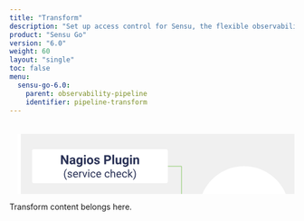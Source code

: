 ```yaml
---
title: "Transform"
description: "Set up access control for Sensu, the flexible observability pipeline. Read these documents to authenticate to Sensu and authorize access for Sensu users."
product: "Sensu Go"
version: "6.0"
weight: 60
layout: "single"
toc: false
menu:
  sensu-go-6.0:
    parent: observability-pipeline
    identifier: pipeline-transform
---
```


<svg xmlns="http://www.w3.org/2000/svg" xmlns:xlink="http://www.w3.org/1999/xlink" xmlns:lucid="lucid" width="1380.42" height="345.12"><g transform="translate(14.423076923077076 20)" lucid:page-tab-id="0_0"><path d="M0 0h1823.08v323.08H0z" fill="#fff"/><a xlink:href="../backend/" target="_top"><path d="M668.26 75.15H1346v167H668.26z" stroke="#000" stroke-opacity="0" stroke-width="2" fill="#f0f0f0"/><path class="lucid-link lucid-hotspot lucid-overlay-hotspot" d="M668.26 75.15H1346v167H668.26z" fill="none"/></a><a xlink:href="../pipeline-filter/" target="_top"><path d="M698.3 110.12c0-1.66 1.33-3 3-3H863c1.66 0 3 1.34 3 3v54c0 1.65-1.34 3-3 3H701.3c-1.67 0-3-1.35-3-3z" stroke="#000" stroke-opacity="0" fill="#fff"/><use xlink:href="#a" transform="matrix(1,0,0,1,703.2895709085567,112.11538461538461) translate(49.23988381410256 33.76402243589744)"/><path class="lucid-link lucid-hotspot lucid-overlay-hotspot" d="M698.3 110.12c0-1.66 1.33-3 3-3H863c1.66 0 3 1.34 3 3v54c0 1.65-1.34 3-3 3H701.3c-1.67 0-3-1.35-3-3z" fill="none"/></a><a xlink:href="../pipeline-transform/" target="_top"><path d="M926 110.12c0-1.66 1.34-3 3-3h161.7c1.67 0 3 1.34 3 3v54c0 1.65-1.33 3-3 3H929c-1.66 0-3-1.35-3-3z" stroke="#89c967" stroke-width="10" fill="#fff"/><use xlink:href="#b" transform="matrix(1,0,0,1,931.0000194281496,112.11538461538461) translate(18.72230568910257 33.76402243589744)"/><path class="lucid-link lucid-hotspot lucid-overlay-hotspot" d="M926 110.12c0-1.66 1.34-3 3-3h161.7c1.67 0 3 1.34 3 3v54c0 1.65-1.33 3-3 3H929c-1.66 0-3-1.35-3-3z" fill="none"/></a><a xlink:href="../pipeline-process/" target="_top"><path d="M1146 110.12c0-1.66 1.34-3 3-3h161.7c1.67 0 3 1.34 3 3v54c0 1.65-1.33 3-3 3H1149c-1.66 0-3-1.35-3-3z" stroke="#000" stroke-opacity="0" fill="#fff"/><use xlink:href="#c" transform="matrix(1,0,0,1,1151.0000194281486,112.11538461538461) translate(32.23142027243589 33.76402243589744)"/><path class="lucid-link lucid-hotspot lucid-overlay-hotspot" d="M1146 110.12c0-1.66 1.34-3 3-3h161.7c1.67 0 3 1.34 3 3v54c0 1.65-1.33 3-3 3H1149c-1.66 0-3-1.35-3-3z" fill="none"/></a><path d="M656.04 137.12h25.87" stroke="#89c967" fill="none"/><path d="M656.06 137.62h-1.02l.5-.5-.5-.5h1.02z" fill="#89c967"/><path d="M696.67 137.12l-14.26 4.63v-9.27z" stroke="#89c967" fill="#89c967"/><path d="M866.5 137.12h38.12" stroke="#89c967" fill="none"/><path d="M866.5 137.62h-.5v-1h.5z" fill="#89c967"/><path d="M919.38 137.12l-14.26 4.63v-9.27z" stroke="#89c967" fill="#89c967"/><path d="M1099.2 137.12h30.42" stroke="#89c967" fill="none"/><path d="M1099.22 137.62h-.5v-1h.5z" fill="#89c967"/><path d="M1144.38 137.12l-14.26 4.63v-9.27z" stroke="#89c967" fill="#89c967"/><a xlink:href="../pipeline-entities/" target="_top"><path d="M5.58 0H500v305.12H5.58z" stroke="#000" stroke-opacity="0" stroke-width="2" fill="#f0f0f0"/><path class="lucid-link lucid-hotspot lucid-overlay-hotspot" d="M5.58 0H500v305.12H5.58z" fill="none"/></a><path d="M266.08 57.12h23.7v79.5" stroke="#89c967" fill="none"/><path d="M266.1 57.62h-.52v-1h.5z" fill="#89c967"/><path d="M289.78 136.6v.52M267.08 137.12h36.9" stroke="#89c967" fill="none"/><path d="M267.1 137.62h-.52v-1h.5z" fill="#89c967"/><path d="M318.73 137.12l-14.26 4.63v-9.27z" stroke="#89c967" fill="#89c967"/><path d="M266.58 217.12h23.2v-79.5" stroke="#89c967" fill="none"/><path d="M266.6 217.62h-.52v-1h.5z" fill="#89c967"/><path d="M289.78 137.63v-.5M480.85 137.12h35.48" stroke="#89c967" fill="none"/><path d="M480.87 137.62h-.53v-1h.53z" fill="#89c967"/><path d="M531.1 137.12l-14.27 4.63v-9.27z" stroke="#89c967" fill="#89c967"/><path d="M756 180h507.7v40H756z" stroke="#000" stroke-opacity="0" stroke-width="2" fill-opacity="0"/><use xlink:href="#d" transform="matrix(1,0,0,1,756.0000201320679,180) translate(35.311711876282544 33.03418126386733)"/><use xlink:href="#e" transform="matrix(1,0,0,1,756.0000201320679,180) translate(131.66977454971118 33.03418126386733)"/><use xlink:href="#f" transform="matrix(1,0,0,1,756.0000201320679,180) translate(347.54664299139733 33.03418126386733)"/><path d="M160 260h223.6v44.26H160z" stroke="#000" stroke-opacity="0" stroke-width="2" fill-opacity="0"/><use xlink:href="#d" transform="matrix(1,0,0,1,160,260) translate(17.248462859160668 33.03418126386733)"/><use xlink:href="#g" transform="matrix(1,0,0,1,160,260) translate(113.60652553258929 33.03418126386733)"/><a xlink:href="../pipeline-checks/" target="_top"><path d="M594.13 77.12l60 60-60 60-60-60z" stroke="#89c967" stroke-width="2" fill="#e5e5e5"/><use xlink:href="#h" transform="matrix(1,0,0,1,539.128094597964,82.11538461538461) translate(23.611478365384613 63.76402243589744)"/><path class="lucid-link lucid-hotspot lucid-overlay-hotspot" d="M594.13 77.12l60 60-60 60-60-60z" fill="none"/></a><a xlink:href="../agent/" target="_top"><path d="M480.35 137.12c0 44.18-35.8 80-80 80-44.18 0-80-35.82-80-80 0-44.2 35.82-80 80-80 44.2 0 80 35.8 80 80z" stroke="#000" stroke-opacity="0" stroke-width="2" fill="#fff"/><use xlink:href="#i" transform="matrix(1,0,0,1,325.35250883744345,62.11538461538461) translate(40.61373197115385 72.49599358974359)"/><use xlink:href="#j" transform="matrix(1,0,0,1,325.35250883744345,62.11538461538461) translate(4.678109975961533 96.59705528846155)"/><use xlink:href="#k" transform="matrix(1,0,0,1,325.35250883744345,62.11538461538461) translate(62.35163762019231 96.59705528846155)"/><path class="lucid-link lucid-hotspot lucid-overlay-hotspot" d="M480.35 137.12c0 44.18-35.8 80-80 80-44.18 0-80-35.82-80-80 0-44.2 35.82-80 80-80 44.2 0 80 35.8 80 80z" fill="none"/></a><path d="M400.35 217.62v39.5-40.74" stroke="#000" stroke-opacity="0" fill="none"/><path d="M400.35 201.62l4.64 14.26h-9.28z" stroke="#000" stroke-opacity="0" fill-opacity="0"/><a xlink:href="../pipeline-checks/" target="_top"><path d="M25.58 30.12c0-1.66 1.34-3 3-3h234c1.65 0 3 1.34 3 3v54c0 1.65-1.35 3-3 3h-234c-1.66 0-3-1.35-3-3z" stroke="#000" stroke-opacity="0" fill="#fff"/><use xlink:href="#l" transform="matrix(1,0,0,1,30.576923076922924,32.11538461538461) translate(44.63585486778845 21.400490785256405)"/><use xlink:href="#m" transform="matrix(1,0,0,1,30.576923076922924,32.11538461538461) translate(121.06908553685898 21.400490785256405)"/><use xlink:href="#n" transform="matrix(1,0,0,1,30.576923076922924,32.11538461538461) translate(50.15249399038461 44.719050480769226)"/><use xlink:href="#o" transform="matrix(1,0,0,1,30.576923076922924,32.11538461538461) translate(122.50262920673077 44.719050480769226)"/><path class="lucid-link lucid-hotspot lucid-overlay-hotspot" d="M25.58 30.12c0-1.66 1.34-3 3-3h234c1.65 0 3 1.34 3 3v54c0 1.65-1.35 3-3 3h-234c-1.66 0-3-1.35-3-3z" fill="none"/></a><a xlink:href="../pipeline-checks/" target="_top"><path d="M26.58 110.12c0-1.66 1.34-3 3-3h234c1.65 0 3 1.34 3 3v54c0 1.65-1.35 3-3 3h-234c-1.66 0-3-1.35-3-3z" stroke="#000" stroke-opacity="0" fill="#fff"/><use xlink:href="#p" transform="matrix(1,0,0,1,31.576923076922924,112.11538461538461) translate(40.292186247996796 21.400490785256405)"/><use xlink:href="#q" transform="matrix(1,0,0,1,31.576923076922924,112.11538461538461) translate(112.97879732572116 21.400490785256405)"/><use xlink:href="#r" transform="matrix(1,0,0,1,31.576923076922924,112.11538461538461) translate(11.991436298076906 44.719050480769226)"/><use xlink:href="#s" transform="matrix(1,0,0,1,31.576923076922924,112.11538461538461) translate(158.83263221153848 44.719050480769226)"/><path class="lucid-link lucid-hotspot lucid-overlay-hotspot" d="M26.58 110.12c0-1.66 1.34-3 3-3h234c1.65 0 3 1.34 3 3v54c0 1.65-1.35 3-3 3h-234c-1.66 0-3-1.35-3-3z" fill="none"/></a><a xlink:href="../pipeline-checks/" target="_top"><path d="M26.08 190.12c0-1.66 1.34-3 3-3h234c1.65 0 3 1.34 3 3v54c0 1.65-1.35 3-3 3h-234c-1.66 0-3-1.35-3-3z" stroke="#000" stroke-opacity="0" fill="#fff"/><use xlink:href="#t" transform="matrix(1,0,0,1,31.076923076922924,192.11538461538464) translate(53.57515775240384 21.400490785256405)"/><use xlink:href="#u" transform="matrix(1,0,0,1,31.076923076922924,192.11538461538464) translate(32.30675330528845 44.719050480769226)"/><use xlink:href="#v" transform="matrix(1,0,0,1,31.076923076922924,192.11538461538464) translate(116.04698768028847 44.719050480769226)"/><path class="lucid-link lucid-hotspot lucid-overlay-hotspot" d="M26.08 190.12c0-1.66 1.34-3 3-3h234c1.65 0 3 1.34 3 3v54c0 1.65-1.35 3-3 3h-234c-1.66 0-3-1.35-3-3z" fill="none"/></a><defs><path fill="#2c3458" d="M1006-595H430V0H130v-1456h948v243H430v376h576v242" id="w"/><path fill="#2c3458" d="M416 0H126v-1082h290V0zM271-1212c-92 0-162-61-162-150s68-149 162-149c93 0 162 60 162 149s-70 150-162 150" id="x"/><path fill="#2c3458" d="M416 0H126v-1536h290V0" id="y"/><path fill="#2c3458" d="M457-330c2 83 25 111 111 112 32 0 60-2 85-7V-6c-57 17-115 26-175 26-203 0-310-102-310-307v-583H10v-212h158v-266h289v266h185v212H457v540" id="z"/><path fill="#2c3458" d="M1031-175C952-60 797 20 609 20 287 20 60-206 72-543c12-330 180-559 505-559 309 0 482 214 477 537v118H365c15 134 115 234 263 234 111 0 198-40 261-121zM770-644c5-139-62-226-194-224-130 1-191 97-208 224h402" id="A"/><path fill="#2c3458" d="M719-811c-143-24-279 1-319 103V0H111v-1082h273l8 129c74-124 180-175 331-136" id="B"/><g id="a"><use transform="matrix(0.012520032051282052,0,0,0.012520032051282052,0,0)" xlink:href="#w"/><use transform="matrix(0.012520032051282052,0,0,0.012520032051282052,14.047475961538462,0)" xlink:href="#x"/><use transform="matrix(0.012520032051282052,0,0,0.012520032051282052,20.845853365384617,0)" xlink:href="#y"/><use transform="matrix(0.012520032051282052,0,0,0.012520032051282052,27.64423076923077,0)" xlink:href="#z"/><use transform="matrix(0.012520032051282052,0,0,0.012520032051282052,36.30809294871795,0)" xlink:href="#A"/><use transform="matrix(0.012520032051282052,0,0,0.012520032051282052,50.16776842948718,0)" xlink:href="#B"/></g><path fill="#2c3458" d="M1226-1213H780V0H480v-1213H40v-243h1186v243" id="C"/><path fill="#2c3458" d="M552-1102c254-4 435 134 435 383v469c1 103 15 180 43 233V0H738c-13-26-23-58-29-97C639-19 548 20 436 20 238 20 64-113 68-304c5-258 212-357 496-357h133c11-137-29-227-160-227-90 0-156 45-156 131H92c15-231 213-342 460-345zM357-325c0 76 61 124 142 124 88 0 168-45 198-105v-186H589c-152 2-232 51-232 167" id="D"/><path fill="#2c3458" d="M750-692c-1-124-48-174-173-175-81 0-142 35-183 104V0H105v-1082h272l9 125c77-97 181-145 311-145 244 0 342 151 342 403V0H750v-692" id="E"/><path fill="#2c3458" d="M529-185c94 0 168-33 168-114 0-35-18-63-53-83s-91-39-168-55C219-491 90-600 90-765c0-208 203-337 432-337 246 0 451 124 453 349H686c-2-91-62-143-165-143-86 0-151 41-153 117 0 32 16 57 46 77 63 43 257 69 335 100 151 60 229 153 229 291C978-13 554 93 282-28 162-81 60-190 56-344h274c5 106 86 159 199 159" id="F"/><path fill="#2c3458" d="M190-1174c-11-296 244-440 544-363l-3 224c-24-6-53-9-88-9-109 0-163 51-163 153v87h215v212H480V0H190v-870H29v-212h161v-92" id="G"/><path fill="#2c3458" d="M579 20C257 20 58-214 66-551c8-331 182-551 511-551 324 0 514 231 514 572 0 319-198 550-512 550zm-2-888c-169 0-222 141-222 338 0 181 61 317 224 317 170 0 223-137 223-338 0-178-64-317-225-317" id="H"/><path fill="#2c3458" d="M741-689c-2-124-40-177-163-178-82 0-141 34-178 102V0H111v-1082h271l9 121c77-94 180-141 311-141 139 0 235 55 287 165 76-110 184-165 325-165 249 0 348 151 348 411V0h-290v-690c-2-123-39-176-163-177-87 0-147 41-180 124l1 743H741v-689" id="I"/><g id="b"><use transform="matrix(0.012520032051282052,0,0,0.012520032051282052,0,0)" xlink:href="#C"/><use transform="matrix(0.012520032051282052,0,0,0.012520032051282052,15.049078525641026,0)" xlink:href="#B"/><use transform="matrix(0.012520032051282052,0,0,0.012520032051282052,24.025941506410255,0)" xlink:href="#D"/><use transform="matrix(0.012520032051282052,0,0,0.012520032051282052,37.77293669871795,0)" xlink:href="#E"/><use transform="matrix(0.012520032051282052,0,0,0.012520032051282052,52.13341346153847,0)" xlink:href="#F"/><use transform="matrix(0.012520032051282052,0,0,0.012520032051282052,65.31700721153845,0)" xlink:href="#G"/><use transform="matrix(0.012520032051282052,0,0,0.012520032051282052,74.50671073717947,0)" xlink:href="#H"/><use transform="matrix(0.012520032051282052,0,0,0.012520032051282052,89.00490785256409,0)" xlink:href="#B"/><use transform="matrix(0.012520032051282052,0,0,0.012520032051282052,98.35737179487178,0)" xlink:href="#I"/></g><path fill="#2c3458" d="M1245-974c0 302-233 466-552 461H430V0H130v-1456h568c323 5 547 167 547 482zm-303 2c1-143-93-241-237-241H430v457h268c151 1 244-71 244-216" id="J"/><path fill="#2c3458" d="M355-556c-2 203 30 338 206 343 102 3 181-63 182-161h271C1001-128 821 17 566 20 242 24 66-212 66-554c0-320 184-548 498-548 262 0 451 167 450 423H743c-1-108-75-193-184-189-162 6-202 123-204 312" id="K"/><g id="c"><use transform="matrix(0.012520032051282052,0,0,0.012520032051282052,0,0)" xlink:href="#J"/><use transform="matrix(0.012520032051282052,0,0,0.012520032051282052,16.53896233974359,0)" xlink:href="#B"/><use transform="matrix(0.012520032051282052,0,0,0.012520032051282052,25.44070512820513,0)" xlink:href="#H"/><use transform="matrix(0.012520032051282052,0,0,0.012520032051282052,39.93890224358975,0)" xlink:href="#K"/><use transform="matrix(0.012520032051282052,0,0,0.012520032051282052,53.310296474358985,0)" xlink:href="#A"/><use transform="matrix(0.012520032051282052,0,0,0.012520032051282052,67.16997195512822,0)" xlink:href="#F"/><use transform="matrix(0.012520032051282052,0,0,0.012520032051282052,80.35356570512822,0)" xlink:href="#F"/></g><path fill="#89c967" d="M524-252c120-1 200-49 194-169-8-162-195-164-324-209-183-64-330-162-324-410 5-208 127-332 287-396 178-72 447-26 571 54 32 21 62 40 88 64l-84 157c-19 43-73 61-124 33-64-36-131-79-234-79-114 0-188 47-188 150 0 109 114 131 206 161 219 72 447 139 444 429-3 234-123 379-300 445-265 98-584-9-722-154l100-158c22-40 88-51 134-21 74 48 151 104 276 103" id="L"/><path fill="#89c967" d="M1024-162C926-48 781 16 578 16 325 16 169-111 94-299c-49-123-59-309-6-439 74-183 225-315 476-315 298 0 466 176 466 475 0 66-3 115-70 115H362c16 155 90 243 244 247 98 2 155-39 218-71 37-18 85-16 110 14zM752-643c-3-120-60-196-182-196-129 0-185 80-205 196h387" id="M"/><path fill="#89c967" d="M612-820c-81 1-134 39-182 81V0H120v-1037h192c70-3 79 59 94 112 74-70 159-128 302-128 236 0 352 157 352 394V0H750v-659c0-96-44-162-138-161" id="N"/><path fill="#89c967" d="M56-725c5-259 241-361 518-318 104 16 188 63 250 124l-70 109c-15 22-27 35-60 35-81 0-126-60-222-60-69 0-122 24-122 85 0 75 88 87 152 109 156 54 328 97 328 304C830-90 649 16 394 16 236 16 110-38 22-112c35-48 58-109 103-146 116-42 152 74 285 65 73-5 130-23 130-90 0-78-87-92-154-113C219-449 52-505 56-725" id="O"/><path fill="#89c967" d="M452 16c-236 0-352-157-352-395v-658h310v658c0 97 43 162 138 161 82-1 133-37 182-80v-739h310V0H848c-67 5-80-61-95-112C679-41 594 16 452 16" id="P"/><g id="d"><use transform="matrix(0.0167346409644718,0,0,0.0167346409644718,0,0)" xlink:href="#L"/><use transform="matrix(0.0167346409644718,0,0,0.0167346409644718,18.14035080548743,0)" xlink:href="#M"/><use transform="matrix(0.0167346409644718,0,0,0.0167346409644718,36.34764017483275,0)" xlink:href="#N"/><use transform="matrix(0.0167346409644718,0,0,0.0167346409644718,55.759823693620035,0)" xlink:href="#O"/><use transform="matrix(0.0167346409644718,0,0,0.0167346409644718,70.48630774235522,0)" xlink:href="#P"/></g><path fill="#2c3458" d="M1504-1022c73 177 73 411 0 587-110 265-336 451-702 451-365 0-594-187-704-451-73-177-73-412 0-588 110-265 339-450 704-450s592 187 702 451zM802-264c280 0 410-182 410-465 0-282-131-465-410-465-281 0-412 182-412 465 0 284 130 465 412 465" id="Q"/><path fill="#2c3458" d="M666 16c-127 3-195-56-255-124C401-53 395 0 326 0H120v-1497h310v570c74-71 163-129 304-126 201 5 299 137 348 303 38 127 40 313-4 439-63 179-182 322-412 327zm124-543c0-153-21-288-164-293-99-3-151 43-196 98v440c40 45 88 70 162 70 160 0 198-144 198-315" id="R"/><path fill="#2c3458" d="M56-725c5-259 241-361 518-318 104 16 188 63 250 124l-70 109c-15 22-27 35-60 35-81 0-126-60-222-60-69 0-122 24-122 85 0 75 88 87 152 109 156 54 328 97 328 304C830-90 649 16 394 16 236 16 110-38 22-112c35-48 58-109 103-146 116-42 152 74 285 65 73-5 130-23 130-90 0-78-87-92-154-113C219-449 52-505 56-725" id="S"/><path fill="#2c3458" d="M1024-162C926-48 781 16 578 16 325 16 169-111 94-299c-49-123-59-309-6-439 74-183 225-315 476-315 298 0 466 176 466 475 0 66-3 115-70 115H362c16 155 90 243 244 247 98 2 155-39 218-71 37-18 85-16 110 14zM752-643c-3-120-60-196-182-196-129 0-185 80-205 196h387" id="T"/><path fill="#2c3458" d="M768-795c-14 65-88 29-146 29-81 0-145 43-192 130V0H120v-1037c73 2 156-8 222 4 64 11 52 105 69 166 65-96 144-190 283-190 47 0 85 11 114 34" id="U"/><path fill="#2c3458" d="M694 0H412L10-1037h258c43-1 77 23 86 54 69 227 146 446 203 684 58-239 142-456 211-684 10-29 42-55 82-54h246" id="V"/><path fill="#2c3458" d="M572-1057c257 0 406 153 406 409V0c-68-4-160 9-208-12-30-14-45-72-60-107C623-47 539 18 382 16 189 13 70-77 70-270c0-183 145-251 311-298 78-21 176-33 295-36 8-132-26-216-144-216-125 0-159 78-268 78-94 0-104-95-146-151 112-100 257-164 454-164zM366-285c-2 73 41 96 114 96 97 0 140-35 196-89v-144c-104 4-184 15-248 46-39 19-61 43-62 91" id="W"/><path fill="#2c3458" d="M440-1037V0H130v-1037h310zm-154-466c113 0 190 70 190 182 0 111-79 180-190 180-109 0-184-71-184-180 0-110 74-182 184-182" id="X"/><path fill="#2c3458" d="M440-1497V0H130v-1497h310" id="Y"/><path fill="#2c3458" d="M774-74c-71 55-172 90-290 90-196 0-304-108-304-303v-536c-70 1-146 12-146-61v-121l165-32 61-253c16-78 146-38 230-48v303h252v212H490v515c0 45 23 83 68 83 48 0 88-50 122 4" id="Z"/><path fill="#2c3458" d="M544 269c-20 41-37 60-98 60H214L414-91 0-1037h274c46-1 73 23 84 54 69 190 150 371 209 571 68-189 134-380 199-571 10-28 45-55 82-54h250" id="aa"/><g id="e"><use transform="matrix(0.0167346409644718,0,0,0.0167346409644718,0,0)" xlink:href="#Q"/><use transform="matrix(0.0167346409644718,0,0,0.0167346409644718,26.775425543154878,0)" xlink:href="#R"/><use transform="matrix(0.0167346409644718,0,0,0.0167346409644718,46.18760906194217,0)" xlink:href="#S"/><use transform="matrix(0.0167346409644718,0,0,0.0167346409644718,60.914093110677356,0)" xlink:href="#T"/><use transform="matrix(0.0167346409644718,0,0,0.0167346409644718,79.12138248002267,0)" xlink:href="#U"/><use transform="matrix(0.0167346409644718,0,0,0.0167346409644718,92.94419591667638,0)" xlink:href="#V"/><use transform="matrix(0.0167346409644718,0,0,0.0167346409644718,111.45270882338218,0)" xlink:href="#W"/><use transform="matrix(0.0167346409644718,0,0,0.0167346409644718,129.49265178308278,0)" xlink:href="#R"/><use transform="matrix(0.0167346409644718,0,0,0.0167346409644718,148.90483530187007,0)" xlink:href="#X"/><use transform="matrix(0.0167346409644718,0,0,0.0167346409644718,158.443580651619,0)" xlink:href="#Y"/><use transform="matrix(0.0167346409644718,0,0,0.0167346409644718,167.98232600136788,0)" xlink:href="#X"/><use transform="matrix(0.0167346409644718,0,0,0.0167346409644718,177.52107135111683,0)" xlink:href="#Z"/><use transform="matrix(0.0167346409644718,0,0,0.0167346409644718,190.90878412269427,0)" xlink:href="#aa"/></g><path fill="#2c3458" d="M1220-981c0 346-230 490-586 494H458V0H120v-1457h514c350 4 586 140 586 476zm-338 0c0-152-92-223-248-223H458v462h176c169 2 248-80 248-239" id="ab"/><path fill="#2c3458" d="M666 16c-111 3-175-34-236-85v398H120v-1366h192c78-3 80 73 99 128 76-81 169-148 323-148 201 0 299 140 348 307 38 128 40 313-4 439-63 179-182 321-412 327zm124-543c0-153-21-288-164-293-99-3-151 43-196 98v440c40 45 88 70 162 70 160 0 198-144 198-315" id="ac"/><path fill="#2c3458" d="M612-820c-81 1-134 39-182 81V0H120v-1037h192c70-3 79 59 94 112 74-70 159-128 302-128 236 0 352 157 352 394V0H750v-659c0-96-44-162-138-161" id="ad"/><g id="f"><use transform="matrix(0.0167346409644718,0,0,0.0167346409644718,0,0)" xlink:href="#ab"/><use transform="matrix(0.0167346409644718,0,0,0.0167346409644718,21.353401870666016,0)" xlink:href="#X"/><use transform="matrix(0.0167346409644718,0,0,0.0167346409644718,30.89214722041494,0)" xlink:href="#ac"/><use transform="matrix(0.0167346409644718,0,0,0.0167346409644718,50.23739217534434,0)" xlink:href="#T"/><use transform="matrix(0.0167346409644718,0,0,0.0167346409644718,68.44468154468966,0)" xlink:href="#Y"/><use transform="matrix(0.0167346409644718,0,0,0.0167346409644718,77.98342689443858,0)" xlink:href="#X"/><use transform="matrix(0.0167346409644718,0,0,0.0167346409644718,87.5221722441875,0)" xlink:href="#ad"/><use transform="matrix(0.0167346409644718,0,0,0.0167346409644718,106.93435576297479,0)" xlink:href="#T"/></g><path fill="#2c3458" d="M1058-1457v260H460v340h458v250H460v347h598V0H120v-1457h938" id="ae"/><g id="g"><use transform="matrix(0.0167346409644718,0,0,0.0167346409644718,0,0)" xlink:href="#ae"/><use transform="matrix(0.0167346409644718,0,0,0.0167346409644718,18.910144289853132,0)" xlink:href="#ad"/><use transform="matrix(0.0167346409644718,0,0,0.0167346409644718,38.32232780864042,0)" xlink:href="#Z"/><use transform="matrix(0.0167346409644718,0,0,0.0167346409644718,51.710040580217864,0)" xlink:href="#X"/><use transform="matrix(0.0167346409644718,0,0,0.0167346409644718,61.248785929966786,0)" xlink:href="#Z"/><use transform="matrix(0.0167346409644718,0,0,0.0167346409644718,74.63649870154423,0)" xlink:href="#aa"/></g><path fill="#2c3458" d="M1006-631H430v390h676V0H130v-1456h974v243H430v347h576v235" id="af"/><path fill="#2c3458" d="M516-353l201-729h302L654 0H378L13-1082h302" id="ag"/><g id="h"><use transform="matrix(0.012520032051282052,0,0,0.012520032051282052,0,0)" xlink:href="#af"/><use transform="matrix(0.012520032051282052,0,0,0.012520032051282052,14.097556089743591,0)" xlink:href="#ag"/><use transform="matrix(0.012520032051282052,0,0,0.012520032051282052,26.893028846153847,0)" xlink:href="#A"/><use transform="matrix(0.012520032051282052,0,0,0.012520032051282052,40.75270432692308,0)" xlink:href="#E"/><use transform="matrix(0.012520032051282052,0,0,0.012520032051282052,55.11318108974359,0)" xlink:href="#z"/></g><path fill="#2c3458" d="M952-300H426L326 0H7l542-1456h278L1372 0h-319zM507-543h364l-183-545" id="ah"/><path fill="#2c3458" d="M505 20C221 18 69-239 69-549c0-302 153-553 438-553 119 0 211 41 277 122l12-102h262V-36c-8 305-208 458-520 462-160 1-335-76-403-170L263 80c72 81 159 121 262 121 172 1 260-107 243-294C701-18 614 20 505 20zm76-887c-165 0-223 147-223 339 0 172 66 314 221 314 88 0 151-33 189-99v-455c-39-66-101-99-187-99" id="ai"/><g id="i"><use transform="matrix(0.012520032051282052,0,0,0.012520032051282052,0,0)" xlink:href="#ah"/><use transform="matrix(0.012520032051282052,0,0,0.012520032051282052,17.252604166666668,0)" xlink:href="#ai"/><use transform="matrix(0.012520032051282052,0,0,0.012520032051282052,31.888521634615387,0)" xlink:href="#A"/><use transform="matrix(0.012520032051282052,0,0,0.012520032051282052,45.74819711538462,0)" xlink:href="#E"/><use transform="matrix(0.012520032051282052,0,0,0.012520032051282052,60.10867387820513,0)" xlink:href="#z"/></g><path fill="#2c3458" d="M319-664C304-226 428 158 661 357l-38 113c-89-49-172-133-254-248C142-97 71-578 194-1025c67-244 240-513 429-618l38 122c-201 153-330 502-342 857" id="aj"/><path fill="#2c3458" d="M599-131c141 0 220-65 285-146l113 88C906-50 770 20 589 20 281 21 93-214 93-545c0-223 93-397 233-485 74-48 154-72 240-72 300 2 449 218 445 537v77H278c0 197 129 357 321 357zm227-509c-3-180-88-310-260-310-170 0-264 140-282 310h542" id="ak"/><path fill="#2c3458" d="M497-251l268-831h189L566 0H425L33-1082h189" id="al"/><path fill="#2c3458" d="M589-945c-131 0-219 81-264 174V0H140v-1082h175l6 136c83-104 191-156 324-156 229 0 346 129 346 387V0H806v-716c-2-153-65-229-217-229" id="am"/><path fill="#2c3458" d="M456 20C285 20 205-92 206-268v-671H9v-143h197v-262h185v262h202v143H391v671c-9 125 92 149 207 118V0c-49 13-96 20-142 20" id="an"/><g id="j"><use transform="matrix(0.00939002403846154,0,0,0.00939002403846154,0,0)" xlink:href="#aj"/><use transform="matrix(0.00939002403846154,0,0,0.00939002403846154,6.5730168269230775,0)" xlink:href="#ak"/><use transform="matrix(0.00939002403846154,0,0,0.00939002403846154,16.639122596153847,0)" xlink:href="#al"/><use transform="matrix(0.00939002403846154,0,0,0.00939002403846154,25.831956129807693,0)" xlink:href="#ak"/><use transform="matrix(0.00939002403846154,0,0,0.00939002403846154,36.02013221153847,0)" xlink:href="#am"/><use transform="matrix(0.00939002403846154,0,0,0.00939002403846154,46.63085937500001,0)" xlink:href="#an"/></g><path fill="#2c3458" d="M632-1102c291 0 422 251 422 573 0 297-141 548-419 549-131 0-235-42-310-125v521H140v-1498h169l9 120c75-93 180-140 314-140zm-53 971c207 0 290-180 290-419 0-218-92-395-292-395-112 0-196 50-252 149v517c55 99 140 148 254 148" id="ao"/><path fill="#2c3458" d="M663-916c-163-27-288 18-338 148V0H140v-1082h180l3 125c61-97 147-145 258-145 36 0 63 5 82 14v172" id="ap"/><path fill="#2c3458" d="M584 20C278 26 81-227 91-551c10-320 175-545 491-551 308-5 503 247 494 573-9 322-175 543-492 549zm-2-970c-208 0-305 185-305 421 0 216 106 398 307 398 211 0 307-186 307-420 0-214-109-399-309-399" id="aq"/><path fill="#2c3458" d="M520 20C244 20 95-247 95-550c0-298 151-550 427-552 127 0 227 43 301 130v-564h185V0H838l-9-116C755-25 652 20 520 20zm48-965c-210 0-288 177-288 416 0 218 87 392 286 392 117 0 203-53 257-158v-497c-55-102-140-153-255-153" id="ar"/><path fill="#2c3458" d="M491 20c-241-1-355-148-355-398v-704h185v699c0 164 67 246 200 246 141 0 235-53 282-158v-787h185V0H812l-4-107C736-22 630 20 491 20" id="as"/><path fill="#2c3458" d="M277-555c0 244 77 420 297 424 127 2 249-93 255-210h175C980-127 805 20 574 20 258 20 81-222 92-562c11-319 164-533 481-540 237-5 426 165 431 392H829c-7-133-115-242-256-240-209 4-296 166-296 395" id="at"/><path fill="#2c3458" d="M38 357C331 141 457-487 337-984c-53-219-157-429-299-546l39-113c190 106 362 378 431 621 75 268 76 597 0 868C440 88 266 365 77 470" id="au"/><g id="k"><use transform="matrix(0.00939002403846154,0,0,0.00939002403846154,0,0)" xlink:href="#ao"/><use transform="matrix(0.00939002403846154,0,0,0.00939002403846154,10.789137620192308,0)" xlink:href="#ap"/><use transform="matrix(0.00939002403846154,0,0,0.00939002403846154,17.108623798076927,0)" xlink:href="#aq"/><use transform="matrix(0.00939002403846154,0,0,0.00939002403846154,28.076171875000007,0)" xlink:href="#ar"/><use transform="matrix(0.00939002403846154,0,0,0.00939002403846154,38.921649639423094,0)" xlink:href="#as"/><use transform="matrix(0.00939002403846154,0,0,0.00939002403846154,49.52298677884617,0)" xlink:href="#at"/><use transform="matrix(0.00939002403846154,0,0,0.00939002403846154,59.589092548076934,0)" xlink:href="#ak"/><use transform="matrix(0.00939002403846154,0,0,0.00939002403846154,69.77726862980771,0)" xlink:href="#ap"/><use transform="matrix(0.00939002403846154,0,0,0.00939002403846154,76.28455528846155,0)" xlink:href="#au"/></g><path fill="#2c3458" d="M1314 0h-300L430-958V0H130v-1456h300l585 960v-960h299V0" id="av"/><g id="l"><use transform="matrix(0.010955028044871796,0,0,0.010955028044871796,0,0)" xlink:href="#av"/><use transform="matrix(0.010955028044871796,0,0,0.010955028044871796,15.840970552884617,0)" xlink:href="#D"/><use transform="matrix(0.010955028044871796,0,0,0.010955028044871796,27.86959134615385,0)" xlink:href="#ai"/><use transform="matrix(0.010955028044871796,0,0,0.010955028044871796,40.67601913060898,0)" xlink:href="#x"/><use transform="matrix(0.010955028044871796,0,0,0.010955028044871796,46.624599358974365,0)" xlink:href="#H"/><use transform="matrix(0.010955028044871796,0,0,0.010955028044871796,59.310521834935905,0)" xlink:href="#F"/></g><path fill="#2c3458" d="M463 20c-241-1-359-147-359-393v-709h289v699c0 113 51 169 154 169 98 0 165-34 202-102v-766h290V0H767l-8-110C688-23 589 20 463 20" id="aw"/><g id="m"><use transform="matrix(0.010955028044871796,0,0,0.010955028044871796,0,0)" xlink:href="#J"/><use transform="matrix(0.010955028044871796,0,0,0.010955028044871796,14.471592047275642,0)" xlink:href="#y"/><use transform="matrix(0.010955028044871796,0,0,0.010955028044871796,20.42017227564103,0)" xlink:href="#aw"/><use transform="matrix(0.010955028044871796,0,0,0.010955028044871796,32.97463441506411,0)" xlink:href="#ai"/><use transform="matrix(0.010955028044871796,0,0,0.010955028044871796,45.78106219951925,0)" xlink:href="#x"/><use transform="matrix(0.010955028044871796,0,0,0.010955028044871796,51.72964242788463,0)" xlink:href="#E"/></g><path fill="#2c3458" d="M538-131c121 0 232-49 232-156 0-50-20-88-56-117-73-60-334-92-420-143-92-55-162-110-162-238 0-190 192-317 400-317 223 0 414 129 413 338H759c0-108-110-186-227-186-119 0-215 53-215 159 0 45 18 78 53 101 76 52 331 90 416 139 98 57 169 115 169 251C955-92 760 20 538 20c-176 0-314-68-386-174-38-55-57-115-57-179h185c6 129 116 202 258 202" id="ax"/><path fill="#2c3458" d="M341 0H156v-1082h185V0zm-91-1264c-68 0-108-42-109-105 0-62 41-107 109-107s110 44 110 107-42 105-110 105" id="ay"/><g id="n"><use transform="matrix(0.00939002403846154,0,0,0.00939002403846154,0,0)" xlink:href="#aj"/><use transform="matrix(0.00939002403846154,0,0,0.00939002403846154,6.5730168269230775,0)" xlink:href="#ax"/><use transform="matrix(0.00939002403846154,0,0,0.00939002403846154,16.488882211538463,0)" xlink:href="#ak"/><use transform="matrix(0.00939002403846154,0,0,0.00939002403846154,26.677058293269234,0)" xlink:href="#ap"/><use transform="matrix(0.00939002403846154,0,0,0.00939002403846154,33.35336538461539,0)" xlink:href="#al"/><use transform="matrix(0.00939002403846154,0,0,0.00939002403846154,42.66826923076923,0)" xlink:href="#ay"/><use transform="matrix(0.00939002403846154,0,0,0.00939002403846154,47.33511117788462,0)" xlink:href="#at"/><use transform="matrix(0.00939002403846154,0,0,0.00939002403846154,57.40121694711539,0)" xlink:href="#ak"/></g><path fill="#2c3458" d="M589-945c-131 0-219 81-264 174V0H140v-1536h185v585c82-101 189-151 320-151 229 0 346 129 346 387V0H806v-716c-2-153-65-229-217-229" id="az"/><path fill="#2c3458" d="M442-501L326-380V0H141v-1536h185v929c135-169 291-317 436-475h225L566-630 1036 0H819" id="aA"/><g id="o"><use transform="matrix(0.00939002403846154,0,0,0.00939002403846154,0,0)" xlink:href="#at"/><use transform="matrix(0.00939002403846154,0,0,0.00939002403846154,10.06610576923077,0)" xlink:href="#az"/><use transform="matrix(0.00939002403846154,0,0,0.00939002403846154,20.658052884615387,0)" xlink:href="#ak"/><use transform="matrix(0.00939002403846154,0,0,0.00939002403846154,30.846228966346157,0)" xlink:href="#at"/><use transform="matrix(0.00939002403846154,0,0,0.00939002403846154,40.91233473557693,0)" xlink:href="#aA"/><use transform="matrix(0.00939002403846154,0,0,0.00939002403846154,50.65917968750001,0)" xlink:href="#au"/></g><path fill="#2c3458" d="M658-217c127 0 227-49 227-165 0-57-21-98-60-130-79-64-370-142-463-196-162-95-248-210-248-361 0-280 246-403 537-407 213-3 383 84 467 216 45 69 68 147 68 234H886c0-139-96-211-240-211-129 0-232 55-232 169 0 47 24 87 72 119s117 62 210 90c171 51 295 115 373 191s117 171 117 284c-2 272-237 411-528 404C331 13 78-135 69-458h301c0 161 96 241 288 241" id="aB"/><path fill="#2c3458" d="M130 0v-1456h448c435 14 673 299 665 762-5 285-130 500-319 606C822-31 708 0 581 0H130zm809-685c9-311-79-526-361-528H430v972h145c252-2 356-181 364-444" id="aC"/><g id="p"><use transform="matrix(0.010955028044871796,0,0,0.010955028044871796,0,0)" xlink:href="#aB"/><use transform="matrix(0.010955028044871796,0,0,0.010955028044871796,13.792380308493591,0)" xlink:href="#z"/><use transform="matrix(0.010955028044871796,0,0,0.010955028044871796,21.373259715544876,0)" xlink:href="#D"/><use transform="matrix(0.010955028044871796,0,0,0.010955028044871796,33.40188050881411,0)" xlink:href="#z"/><use transform="matrix(0.010955028044871796,0,0,0.010955028044871796,40.982759915865394,0)" xlink:href="#F"/><use transform="matrix(0.010955028044871796,0,0,0.010955028044871796,52.51840444711539,0)" xlink:href="#aC"/></g><path fill="#2c3458" d="M522-1456L896-400l372-1056h394V0h-301c-7-379 15-728 30-1085L998 0H792L400-1084c15 357 37 705 30 1084H130v-1456h392" id="aD"/><g id="q"><use transform="matrix(0.010955028044871796,0,0,0.010955028044871796,0,0)" xlink:href="#aD"/><use transform="matrix(0.010955028044871796,0,0,0.010955028044871796,19.6533203125,0)" xlink:href="#A"/><use transform="matrix(0.010955028044871796,0,0,0.010955028044871796,31.78053635817308,0)" xlink:href="#z"/><use transform="matrix(0.010955028044871796,0,0,0.010955028044871796,39.361415765224365,0)" xlink:href="#B"/><use transform="matrix(0.010955028044871796,0,0,0.010955028044871796,47.54482171474359,0)" xlink:href="#x"/><use transform="matrix(0.010955028044871796,0,0,0.010955028044871796,53.49340194310899,0)" xlink:href="#K"/><use transform="matrix(0.010955028044871796,0,0,0.010955028044871796,65.19337189503206,0)" xlink:href="#F"/></g><path fill="#2c3458" d="M1240-945c-141 0-250 95-250 227V0H804v-709c0-157-77-236-231-236-121 0-204 52-249 155V0H139v-1082h175l5 120c79-93 186-140 321-140 151 0 254 58 309 174 69-98 181-174 345-174 237 0 362 126 362 377V0h-185v-714c-2-159-67-231-231-231" id="aE"/><path fill="#2c3458" d="M561-1102c238-4 403 126 403 351v498c0 99 13 178 38 237V0H808c-11-21-19-59-26-114C696-25 593 20 474 20c-199 0-368-130-365-320 4-251 214-359 490-356h180v-85c-1-135-86-212-229-212-115 0-232 67-233 171H131c20-205 206-316 430-320zM294-326c0 117 90 185 207 185 122 0 239-75 278-162v-222H634c-227 0-340 66-340 199" id="aF"/><g id="r"><use transform="matrix(0.00939002403846154,0,0,0.00939002403846154,0,0)" xlink:href="#aj"/><use transform="matrix(0.00939002403846154,0,0,0.00939002403846154,6.5730168269230775,0)" xlink:href="#ay"/><use transform="matrix(0.00939002403846154,0,0,0.00939002403846154,11.239858774038463,0)" xlink:href="#am"/><use transform="matrix(0.00939002403846154,0,0,0.00939002403846154,21.850585937500004,0)" xlink:href="#ax"/><use transform="matrix(0.00939002403846154,0,0,0.00939002403846154,31.76645132211539,0)" xlink:href="#an"/><use transform="matrix(0.00939002403846154,0,0,0.00939002403846154,38.04837740384616,0)" xlink:href="#ap"/><use transform="matrix(0.00939002403846154,0,0,0.00939002403846154,44.55566406250001,0)" xlink:href="#as"/><use transform="matrix(0.00939002403846154,0,0,0.00939002403846154,55.15700120192309,0)" xlink:href="#aE"/><use transform="matrix(0.00939002403846154,0,0,0.00939002403846154,72.01209435096155,0)" xlink:href="#ak"/><use transform="matrix(0.00939002403846154,0,0,0.00939002403846154,82.20027043269232,0)" xlink:href="#am"/><use transform="matrix(0.00939002403846154,0,0,0.00939002403846154,92.81099759615388,0)" xlink:href="#an"/><use transform="matrix(0.00939002403846154,0,0,0.00939002403846154,99.09292367788464,0)" xlink:href="#aF"/><use transform="matrix(0.00939002403846154,0,0,0.00939002403846154,109.5534104567308,0)" xlink:href="#an"/><use transform="matrix(0.00939002403846154,0,0,0.00939002403846154,115.83533653846158,0)" xlink:href="#ay"/><use transform="matrix(0.00939002403846154,0,0,0.00939002403846154,120.50217848557696,0)" xlink:href="#aq"/><use transform="matrix(0.00939002403846154,0,0,0.00939002403846154,131.46972656250003,0)" xlink:href="#am"/></g><path fill="#2c3458" d="M341 0H156v-1536h185V0" id="aG"/><path fill="#2c3458" d="M634-1102c292 0 422 254 422 573 0 298-143 547-420 549-137 0-242-48-317-145L310 0H140v-1536h185v573c75-93 178-139 309-139zm-44 965c207 0 281-175 281-413 0-224-79-395-283-395-122 0-210 57-263 170v468c57 113 145 170 265 170" id="aH"/><path fill="#2c3458" d="M494-271l252-811h198L509 167C425 381 299 474 84 421V271c167 16 242-37 283-173l41-110L22-1082h202" id="aI"/><g id="s"><use transform="matrix(0.00939002403846154,0,0,0.00939002403846154,0,0)" xlink:href="#aG"/><use transform="matrix(0.00939002403846154,0,0,0.00939002403846154,4.666841947115385,0)" xlink:href="#ay"/><use transform="matrix(0.00939002403846154,0,0,0.00939002403846154,9.33368389423077,0)" xlink:href="#aH"/><use transform="matrix(0.00939002403846154,0,0,0.00939002403846154,20.12282151442308,0)" xlink:href="#ap"/><use transform="matrix(0.00939002403846154,0,0,0.00939002403846154,26.254507211538467,0)" xlink:href="#aF"/><use transform="matrix(0.00939002403846154,0,0,0.00939002403846154,36.71499399038462,0)" xlink:href="#ap"/><use transform="matrix(0.00939002403846154,0,0,0.00939002403846154,43.391301081730774,0)" xlink:href="#aI"/><use transform="matrix(0.00939002403846154,0,0,0.00939002403846154,52.49023437500001,0)" xlink:href="#au"/></g><path fill="#2c3458" d="M750-685c-1-124-48-182-173-182-85 0-146 33-184 98V0H104v-1536h289v572c77-92 173-138 289-138 235 0 357 136 357 409V0H750v-685" id="aJ"/><g id="t"><use transform="matrix(0.010955028044871796,0,0,0.010955028044871796,0,0)" xlink:href="#J"/><use transform="matrix(0.010955028044871796,0,0,0.010955028044871796,14.471592047275642,0)" xlink:href="#B"/><use transform="matrix(0.010955028044871796,0,0,0.010955028044871796,22.26061698717949,0)" xlink:href="#H"/><use transform="matrix(0.010955028044871796,0,0,0.010955028044871796,34.94653946314103,0)" xlink:href="#I"/><use transform="matrix(0.010955028044871796,0,0,0.010955028044871796,54.36980418669872,0)" xlink:href="#A"/><use transform="matrix(0.010955028044871796,0,0,0.010955028044871796,66.4970202323718,0)" xlink:href="#z"/><use transform="matrix(0.010955028044871796,0,0,0.010955028044871796,74.07789963942308,0)" xlink:href="#aJ"/><use transform="matrix(0.010955028044871796,0,0,0.010955028044871796,86.63236177884616,0)" xlink:href="#A"/><use transform="matrix(0.010955028044871796,0,0,0.010955028044871796,98.75957782451924,0)" xlink:href="#aw"/><use transform="matrix(0.010955028044871796,0,0,0.010955028044871796,111.31403996394232,0)" xlink:href="#F"/></g><path fill="#2c3458" d="M177 125H18l608-1581h158" id="aK"/><g id="u"><use transform="matrix(0.00939002403846154,0,0,0.00939002403846154,0,0)" xlink:href="#aj"/><use transform="matrix(0.00939002403846154,0,0,0.00939002403846154,6.5730168269230775,0)" xlink:href="#aK"/><use transform="matrix(0.00939002403846154,0,0,0.00939002403846154,14.498197115384617,0)" xlink:href="#aE"/><use transform="matrix(0.00939002403846154,0,0,0.00939002403846154,31.35329026442308,0)" xlink:href="#ak"/><use transform="matrix(0.00939002403846154,0,0,0.00939002403846154,41.541466346153854,0)" xlink:href="#an"/><use transform="matrix(0.00939002403846154,0,0,0.00939002403846154,47.82339242788463,0)" xlink:href="#ap"/><use transform="matrix(0.00939002403846154,0,0,0.00939002403846154,54.33067908653848,0)" xlink:href="#ay"/><use transform="matrix(0.00939002403846154,0,0,0.00939002403846154,58.99752103365386,0)" xlink:href="#at"/><use transform="matrix(0.00939002403846154,0,0,0.00939002403846154,69.06362680288463,0)" xlink:href="#ax"/></g><g id="v"><use transform="matrix(0.00939002403846154,0,0,0.00939002403846154,0,0)" xlink:href="#ak"/><use transform="matrix(0.00939002403846154,0,0,0.00939002403846154,10.18817608173077,0)" xlink:href="#am"/><use transform="matrix(0.00939002403846154,0,0,0.00939002403846154,20.79890324519231,0)" xlink:href="#ar"/><use transform="matrix(0.00939002403846154,0,0,0.00939002403846154,31.644381009615383,0)" xlink:href="#ao"/><use transform="matrix(0.00939002403846154,0,0,0.00939002403846154,42.433518629807686,0)" xlink:href="#aq"/><use transform="matrix(0.00939002403846154,0,0,0.00939002403846154,53.401066706730774,0)" xlink:href="#ay"/><use transform="matrix(0.00939002403846154,0,0,0.00939002403846154,58.06790865384616,0)" xlink:href="#am"/><use transform="matrix(0.00939002403846154,0,0,0.00939002403846154,68.67863581730771,0)" xlink:href="#an"/><use transform="matrix(0.00939002403846154,0,0,0.00939002403846154,74.96056189903848,0)" xlink:href="#au"/></g></defs></g> <!--Source at https://app.lucidchart.com/invitations/accept/00b51b39-652e-41ee-b6a6-7f41ebc8fc0e--> </svg>

Transform content belongs here.

